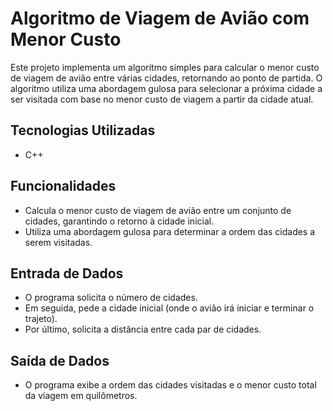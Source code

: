# Algoritmo de Viagem de Avião com Menor Custo

Este projeto implementa um algoritmo simples para calcular o menor custo de viagem de avião entre várias cidades, retornando ao ponto de partida. O algoritmo utiliza uma abordagem gulosa para selecionar a próxima cidade a ser visitada com base no menor custo de viagem a partir da cidade atual.

## Tecnologias Utilizadas

- C++

## Funcionalidades

- Calcula o menor custo de viagem de avião entre um conjunto de cidades, garantindo o retorno à cidade inicial.
- Utiliza uma abordagem gulosa para determinar a ordem das cidades a serem visitadas.

## Entrada de Dados

- O programa solicita o número de cidades.
- Em seguida, pede a cidade inicial (onde o avião irá iniciar e terminar o trajeto).
- Por último, solicita a distância entre cada par de cidades.

## Saída de Dados

- O programa exibe a ordem das cidades visitadas e o menor custo total da viagem em quilômetros.
